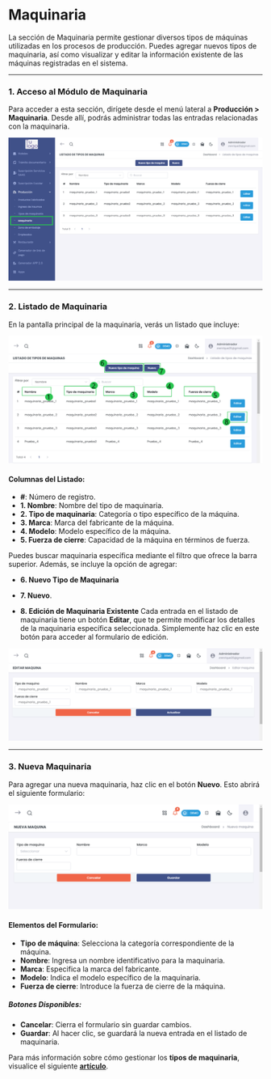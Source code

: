 # Maquinaria  

La sección de Maquinaria permite gestionar diversos tipos de máquinas utilizadas en los procesos de producción. Puedes agregar nuevos tipos de maquinaria, así como visualizar y editar la información existente de las máquinas registradas en el sistema.  

---  

### 1. Acceso al Módulo de Maquinaria  
Para acceder a esta sección, dirígete desde el menú lateral a **Producción > Maquinaria**. Desde allí, podrás administrar todas las entradas relacionadas con la maquinaria.  

![Acceso a Maquinaria](img/acceso_maquinaria.png)  

---  

### 2. Listado de Maquinaria  
En la pantalla principal de la maquinaria, verás un listado que incluye: 

![Listado de Tipos de Maquinaria](img/listado_maquinaria.png) 

#### Columnas del Listado:  
- **#**: Número de registro.  
- **1. Nombre**: Nombre del tipo de maquinaria.  
- **2. Tipo de maquinaria**: Categoría o tipo específico de la máquina.  
- **3. Marca**: Marca del fabricante de la máquina.  
- **4. Modelo**: Modelo específico de la máquina.  
- **5. Fuerza de cierre**: Capacidad de la máquina en términos de fuerza.  

Puedes buscar maquinaria específica mediante el filtro que ofrece la barra superior. Además, se incluye la opción de agregar:

- **6. Nuevo Tipo de Maquinaria**  
- **7. Nuevo**.  

- **8. Edición de Maquinaria Existente**
Cada entrada en el listado de maquinaria tiene un botón **Editar**, que te permite modificar los detalles de la maquinaria específica seleccionada. Simplemente haz clic en este botón para acceder al formulario de edición.  

![Editar Maquinaria](img/editar_maquinaria.png)  

---  

### 3. Nueva Maquinaria  
Para agregar una nueva maquinaria, haz clic en el botón **Nuevo**. Esto abrirá el siguiente formulario:  

![Nueva Maquina](img/nueva_maquinaria.png)  

#### Elementos del Formulario:  
- **Tipo de máquina**: Selecciona la categoría correspondiente de la máquina.  
- **Nombre**: Ingresa un nombre identificativo para la maquinaria.  
- **Marca**: Especifica la marca del fabricante.  
- **Modelo**: Indica el modelo específico de la maquinaria.  
- **Fuerza de cierre**: Introduce la fuerza de cierre de la máquina.  

##### Botones Disponibles:  
- **Cancelar**: Cierra el formulario sin guardar cambios.  
- **Guardar**: Al hacer clic, se guardará la nueva entrada en el listado de maquinaria.  

Para más información sobre cómo gestionar los **tipos de maquinaria**, visualice el siguiente **[artículo](#)**.  

